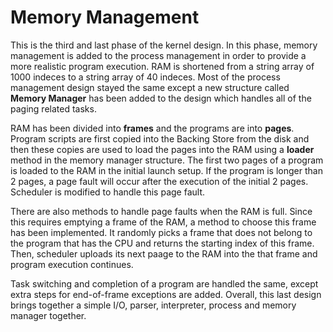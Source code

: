 # Memory Management

This is the third and last phase of the kernel design. In this phase, memory management is added to the process management in order to provide a more realistic program execution. RAM is shortened from a string array of 1000 indeces to a string array of 40 indeces. Most of the process management design stayed the same except a new structure called **Memory Manager** has been added to the design which handles all of the paging related tasks.

RAM has been divided into **frames** and the programs are into **pages**. Program scripts are first copied into the Backing Store from the disk and then these copies are used to load the pages into the RAM using a **loader** method in the memory manager structure. The first two pages of a program is loaded to the RAM in the initial launch setup. If the program is longer than 2 pages, a page fault will occur after the execution of the initial 2 pages. Scheduler is modified to handle this page fault.

There are also methods to handle page faults when the RAM is full. Since this requires emptying a frame of the RAM, a method to choose this frame has been implemented. It randomly picks a frame that does not belong to the program that has the CPU and returns the starting index of this frame. Then, scheduler uploads its next paage to the RAM into the that frame and program execution continues.

Task switching and completion of a program are handled the same, except extra steps for end-of-frame exceptions are added. Overall, this last design brings together a simple I/O, parser, interpreter, process and memory manager together.
